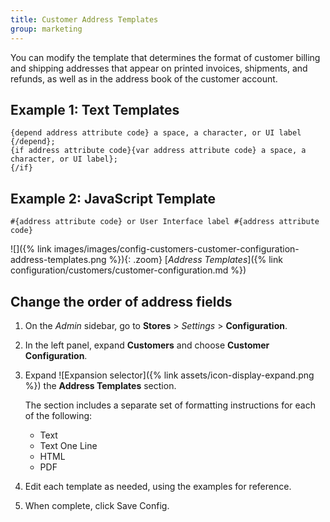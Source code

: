```yaml
---
title: Customer Address Templates
group: marketing
---
```


You can modify the template that determines the format of customer billing and shipping addresses that appear on printed invoices, shipments, and refunds, as well as in the address book of the customer account.

## Example 1: Text Templates

```terminal
{depend address attribute code} a space, a character, or UI label {/depend};
{if address attribute code}{var address attribute code} a space, a character, or UI label};
{/if}
```

## Example 2: JavaScript Template

```terminal
#{address attribute code} or User Interface label #{address attribute code}
```

![]({% link images/images/config-customers-customer-configuration-address-templates.png %}){: .zoom}
[_Address Templates_]({% link configuration/customers/customer-configuration.md %})

## Change the order of address fields

1. On the _Admin_ sidebar, go to **Stores** > _Settings_ > **Configuration**.

1. In the left panel, expand **Customers** and choose **Customer Configuration**.

1. Expand ![Expansion selector]({% link assets/icon-display-expand.png %}) the **Address Templates** section.

   The section includes a separate set of formatting instructions for each of the following:

   - Text
   - Text One Line
   - HTML
   - PDF

1. Edit each template as needed, using the examples for reference.

1. When complete, click <span class="btn">Save Config</span>.

